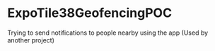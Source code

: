 # ExpoTile38GeofencingPOC
Trying to send notifications to people nearby using the app (Used by another project)
